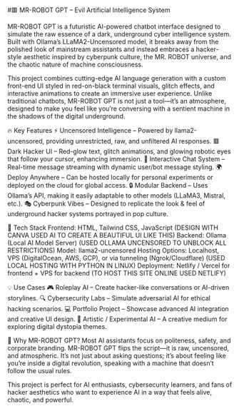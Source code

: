 #🟥 MR-ROBOT GPT – Evil Artificial Intelligence System

MR-ROBOT GPT is a futuristic AI-powered chatbot interface designed to simulate the raw essence of a dark, underground cyber intelligence system. Built with Ollama’s LLaMA2-Uncensored model, it breaks away from the polished look of mainstream assistants and instead embraces a hacker-style aesthetic inspired by cyberpunk culture, the MR. ROBOT universe, and the chaotic nature of machine consciousness.

This project combines cutting-edge AI language generation with a custom front-end UI styled in red-on-black terminal visuals, glitch effects, and interactive animations to create an immersive user experience. Unlike traditional chatbots, MR-ROBOT GPT is not just a tool—it’s an atmosphere, designed to make you feel like you’re conversing with a sentient machine in the shadows of the digital underground.

🔥 Key Features
⚡ Uncensored Intelligence – Powered by llama2-uncensored, providing unrestricted, raw, and unfiltered AI responses.
🟥 Dark Hacker UI – Red-glow text, glitch animations, and glowing robotic eyes that follow your cursor, enhancing immersion.
🤖 Interactive Chat System – Real-time message streaming with dynamic user/bot message styling.
🌍 Deploy Anywhere – Can be hosted locally for personal experiments or deployed on the cloud for global access.
🔒 Modular Backend – Uses Ollama’s API, making it easily adaptable to other models (LLaMA3, Mistral, etc.).
🎭 Cyberpunk Vibes – Designed to replicate the look & feel of underground hacker systems portrayed in pop culture.


🚀 Tech Stack
Frontend: HTML, Tailwind CSS, JavaScript (DESIGN WITH CANVA USED AI TO CREATE A BEAUTIFUL UI LIKE THIS)
Backend: Ollama (Local AI Model Server) (USED OLLAMA UNCENSORED TO UNBLOCK ALL RESTRICTIONS)
Model: llama2-uncensored
Hosting Options: Localhost, VPS (DigitalOcean, AWS, GCP), or via tunneling (Ngrok/Cloudflare) (USED LOCAL HOSTING WITH PYTHON IN LINUX)
Deployment: Netlify / Vercel for frontend + VPS for backend (TO HOST THIS SITE ONLINE USED NETLIFY)

💡 Use Cases
🎮 Roleplay AI – Create hacker-like conversations or AI-driven storylines.
🔍 Cybersecurity Labs – Simulate adversarial AI for ethical hacking scenarios.
💻 Portfolio Project – Showcase advanced AI integration and creative UI design.
🎨 Artistic / Experimental AI – A creative medium for exploring digital dystopia themes.

🎯 Why MR-ROBOT GPT?
Most AI assistants focus on politeness, safety, and corporate branding. MR-ROBOT GPT flips the script—it is raw, uncensored, and atmospheric. It’s not just about asking questions; it’s about feeling like you’re inside a digital revolution, speaking with a machine that doesn’t follow the usual rules.

This project is perfect for AI enthusiasts, cybersecurity learners, and fans of hacker aesthetics who want to experience AI in a way that feels alive, chaotic, and powerful.
